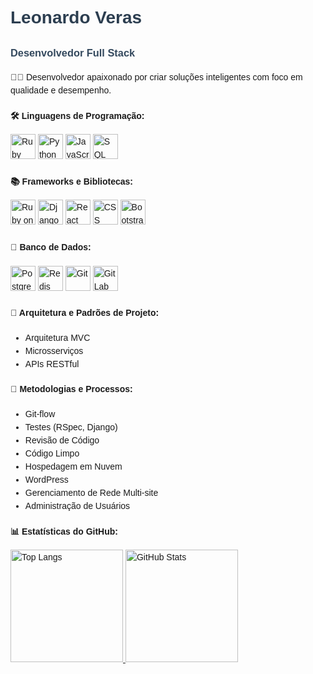 <div style="font-family: Arial, sans-serif; line-height: 1.5;">
  <!-- Nome e título -->
  <h1 style="color: #2c3e50;">Leonardo Veras</h1>
  <h3 style="color: #34495e;">Desenvolvedor Full Stack</h3>

  <!-- Introdução -->
  <p>👨‍💻 Desenvolvedor apaixonado por criar soluções inteligentes com foco em qualidade e desempenho.</p>

  <!-- Tecnologias e ferramentas -->
  <h4>🛠️ Linguagens de Programação:</h4>
  <p>
    <img loading="lazy" src="https://cdn.jsdelivr.net/gh/devicons/devicon/icons/ruby/ruby-original.svg" width="40" height="40" alt="Ruby"/>
    <img loading="lazy" src="https://cdn.jsdelivr.net/gh/devicons/devicon/icons/python/python-original.svg" width="40" height="40" alt="Python"/>
    <img loading="lazy" src="https://cdn.jsdelivr.net/gh/devicons/devicon/icons/javascript/javascript-original.svg" width="40" height="40" alt="JavaScript"/>
    <img loading="lazy" src="https://cdn.jsdelivr.net/gh/devicons/devicon/icons/mysql/mysql-original.svg" width="40" height="40" alt="SQL"/>
  </p>

  <h4>📚 Frameworks e Bibliotecas:</h4>
  <p>
    <img loading="lazy" src="https://cdn.jsdelivr.net/gh/devicons/devicon/icons/rails/rails-original-wordmark.svg" width="40" height="40" alt="Ruby on Rails"/>
    <img loading="lazy" src="https://cdn.jsdelivr.net/gh/devicons/devicon/icons/django/django-original.svg" width="40" height="40" alt="Django"/>
    <img loading="lazy" src="https://cdn.jsdelivr.net/gh/devicons/devicon/icons/react/react-original.svg" width="40" height="40" alt="React"/>
    <img loading="lazy" src="https://cdn.jsdelivr.net/gh/devicons/devicon/icons/css3/css3-original.svg" width="40" height="40" alt="CSS"/>
    <img loading="lazy" src="https://cdn.jsdelivr.net/gh/devicons/devicon/icons/bootstrap/bootstrap-original.svg" width="40" height="40" alt="Bootstrap"/>
  </p>

  <h4>💾 Banco de Dados:</h4>
  <p>
    <img loading="lazy" src="https://cdn.jsdelivr.net/gh/devicons/devicon/icons/postgresql/postgresql-original.svg" width="40" height="40" alt="PostgreSQL"/>
    <img loading="lazy" src="https://cdn.jsdelivr.net/gh/devicons/devicon/icons/redis/redis-original.svg" width="40" height="40" alt="Redis"/>
    <img loading="lazy" src="https://cdn.jsdelivr.net/gh/devicons/devicon/icons/git/git-original.svg" width="40" height="40" alt="Git"/>
    <img loading="lazy" src="https://cdn.jsdelivr.net/gh/devicons/devicon/icons/gitlab/gitlab-original.svg" width="40" height="40" alt="GitLab CI/CD"/>
  </p>

  <!-- Arquitetura, metodologias e processos -->
  <h4>🧩 Arquitetura e Padrões de Projeto:</h4>
  <ul>
    <li>Arquitetura MVC</li>
    <li>Microsserviços</li>
    <li>APIs RESTful</li>
  </ul>

  <h4>🚀 Metodologias e Processos:</h4>
  <ul>
    <li>Git-flow</li>
    <li>Testes (RSpec, Django)</li>
    <li>Revisão de Código</li>
    <li>Código Limpo</li>
    <li>Hospedagem em Nuvem</li>
    <li>WordPress</li>
    <li>Gerenciamento de Rede Multi-site</li>
    <li>Administração de Usuários</li>
  </ul>

  <!-- Estatísticas do GitHub -->
  <div>
    <h4>📊 Estatísticas do GitHub:</h4>
    <a href="https://github.com/andradeveras">
      <img loading="lazy" height="180em" src="https://github-readme-stats.vercel.app/api/top-langs/?username=andradeveras&layout=compact&langs_count=7&theme=dracula" alt="Top Langs"/>
      <img loading="lazy" height="180em" src="https://github-readme-stats.vercel.app/api?username=andradeveras&show_icons=true&theme=dracula&include_all_commits=true&count_private=true" alt="GitHub Stats"/>
    </a>
  </div>
</div>

